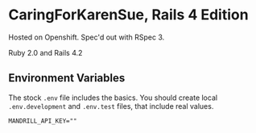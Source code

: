 # CaringForKarenSue, Rails 4 Edition

Hosted on Openshift. Spec'd out with RSpec 3.

Ruby 2.0 and Rails 4.2

## Environment Variables

The stock `.env` file includes the basics. You should create local `.env.development` and `.env.test` files, that include real values.

```.env
MANDRILL_API_KEY=""
```

